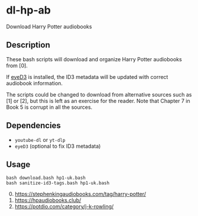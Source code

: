 # dl-hp-ab
Download Harry Potter audiobooks

## Description

These bash scripts will download and organize Harry Potter audiobooks from [0].

If [eyeD3](https://eyed3.readthedocs.io/en/latest/) is installed, the ID3 metadata will be updated with correct audiobook information.

The scripts could be changed to download from alternative sources such as [1] or [2], but this is left as an exercise for the reader.  Note that Chapter 7 in Book 5 is corrupt in all the sources.

## Dependencies

* `youtube-dl` or `yt-dlp`
* `eyeD3` (optional to fix ID3 metadata)

## Usage

```
bash download.bash hp1-uk.bash
bash sanitize-id3-tags.bash hp1-uk.bash
```

0. https://stephenkingaudiobooks.com/tag/harry-potter/
0. https://hpaudiobooks.club/
0. https://potdio.com/category/j-k-rowling/
